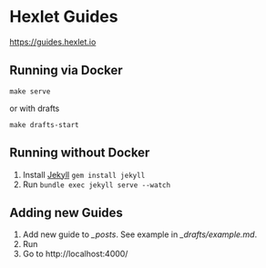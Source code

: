 # Hexlet Guides

https://guides.hexlet.io

## Running via Docker

```
make serve
```

or with drafts

```
make drafts-start
```

## Running without Docker

1. Install [Jekyll](https://jekyllrb.com/) `gem install jekyll`
1. Run `bundle exec jekyll serve --watch`

## Adding new Guides

1. Add new guide to *_posts*. See example in *_drafts/example.md*.
1. Run
1. Go to http://localhost:4000/